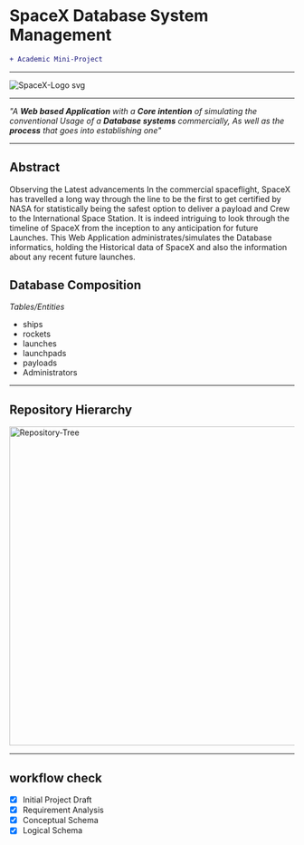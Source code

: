 # SpaceX Database System Management
 
```diff
+ Academic Mini-Project
```
***

![SpaceX-Logo svg](https://user-images.githubusercontent.com/45916202/99220154-1c9d8e80-2804-11eb-866a-1ec378d4eab5.png)

*** 

_"A **Web based Application** with a **Core intention** of simulating the conventional Usage of a **Database systems** commercially, As well as the **process** that goes into establishing one"_

*** 

## Abstract

Observing the Latest advancements In the commercial spaceflight, SpaceX has travelled a long way through the line to be the first to get certified by NASA for statistically being the safest option to deliver a payload and Crew to the International Space Station. It is indeed intriguing to look through the timeline of SpaceX from the inception to any anticipation for future Launches. This Web Application administrates/simulates the Database informatics, holding the Historical data of SpaceX and also the information about any recent future launches.

## Database Composition 

*Tables/Entities*
- ships 
- rockets  
- launches 
- launchpads 
- payloads 
- Administrators

*** 
## Repository Hierarchy

<img width="563" alt="Repository-Tree" src="https://user-images.githubusercontent.com/45916202/99931229-c1c2e480-2d79-11eb-940e-9de1a70f8670.png">

***

## workflow check

- [x] Initial Project Draft
- [x] Requirement Analysis
- [x] Conceptual Schema
- [x] Logical Schema

